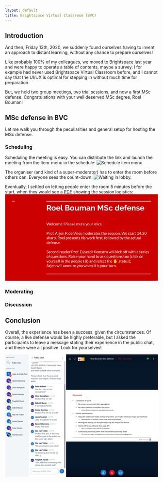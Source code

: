 ```yaml
---
layout: default
title: Brightspace Virtual Classroom (BVC)
---
```


## Introduction

And then, Friday 13th, 2020, we suddenly found ourselves having to invent an approach to distant learning,
without any chance to prepare ourselves!

Like probably 100% of my colleagues, we moved to Brightspace last year and were happy to operate a table of contents,
maybe a survey. I for example had never used Brightspace Virtual Classroom before, and I cannot say that the UI/UX 
is optimal for stepping in without much time for preparation.

But, we held two group meetings, two trial sessions, and now a first MSc defense.
Congratulations with your well deserved MSc degree, Roel Bouman!

## MSc defense in BVC

Let me walk you through the peculiarities and general setup for hosting the MSc defense.

### Scheduling

Scheduling the meeting is easy. You can distribute the link and launch the meeting from the item-menu in the schedule:
![][item-menu-schedule]

The organiser (and kind of a super-moderator) has to enter the room before others can. Everyone sees the count-down:
![][enter-meeting-room]

Eventually, I settled on letting people enter the room 5 minutes before the start, when they would see a 
[PDF](roel-msc-welcome.pdf) showing the session logistics:
![Welcome slide][welcome]

### Moderating


### Discussion


## Conclusion

Overall, the experience has been a success, given the circumstances.
Of course, a live defense would be highly preferable, but I asked the participants to leave a message stating 
their experience in the public chat, and these were all positive.
Look for yourselves!

![BVC screenshot][overview]

[welcome]:               roel-msc-welcome.png                        "Welcome to the session."
[overview]:              BVC-overview.png                            "Brightspace Virtual Classroom during defense."
[item-menu-schedule]:    BVC-item-menu-schedule.png                  "Schedule item menu."
[enter-meeting-room]:    BVC-lobby-enter-meeting-room-in-9-min.png   "Waiting in lobby."
[moderator-presenter]:   BVC-make-moderator-or-presenter.png         "Presenter indicated on icons in people tab."
[presenter]:             BVC-presenter.png                           "Make another person presenter."
[no-cam]:                BVC-settings-no-camera.png                  "Do not allow camera from attendees."
[no-priv-chat]:          BVC-settings-no-priv-chat.png               "No private chats."
[upload-etc]:            BVC-upload-poll-muteAll.png                 "Upload PDF etc."

